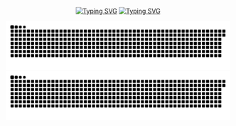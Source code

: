 <div align="center">

[![Typing SVG](https://readme-typing-svg.herokuapp.com/?size=65&height=90&width=600&center=true&color=111111&lines=Simon+Hyll)](https://git.io/typing-svg#gh-light-mode-only)
[![Typing SVG](https://readme-typing-svg.herokuapp.com/?size=65&height=90&width=600&center=true&color=FFFFFF&lines=Simon+Hyll)](https://git.io/typing-svg#gh-dark-mode-only)

![GitHub Snake Light](https://raw.githubusercontent.com/adaptive-simon/adaptive-simon/output/github-snake.svg#gh-light-mode-only)
![GitHub Snake dark](https://raw.githubusercontent.com/adaptive-simon/adaptive-simon/output/github-snake-dark.svg#gh-dark-mode-only)
</div>

